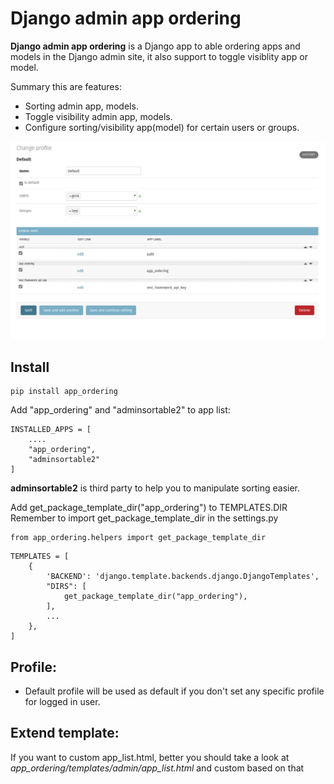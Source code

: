 # Django admin app ordering

**Django admin app ordering** is a Django app to able ordering apps and models in the Django admin site, it also support to toggle visiblity app or model.

Summary this are features:
- Sorting admin app, models.
- Toggle visibility admin app, models.
- Configure sorting/visibility app(model) for certain users or groups.

![screenshot](https://raw.githubusercontent.com/kajalagroup/django-admin-app-ordering/develop/screenshot.png)


## Install

```
pip install app_ordering
```

Add "app_ordering" and "adminsortable2" to app list:

```
INSTALLED_APPS = [
    ....
    "app_ordering",
    "adminsortable2"
]
````

**adminsortable2** is third party to help you to manipulate sorting easier.

Add get_package_template_dir("app_ordering") to TEMPLATES.DIR
Remember to import get_package_template_dir in the settings.py

```
from app_ordering.helpers import get_package_template_dir
```

```
TEMPLATES = [
    {
        'BACKEND': 'django.template.backends.django.DjangoTemplates',
        "DIRS": [
            get_package_template_dir("app_ordering"),
        ],
        ...
    },
]
```


## Profile:
- Default profile will be used as default if you don't set any specific profile for logged in user.


## Extend template:

If you want to custom app_list.html, better you should take a look at *app_ordering/templates/admin/app_list.html* and custom based on that